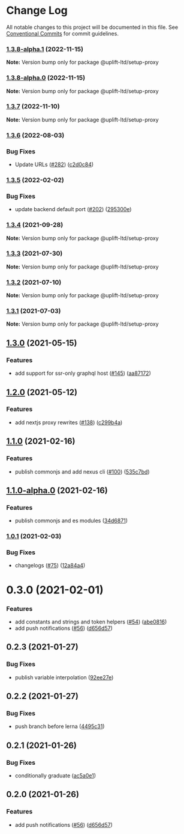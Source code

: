 # Change Log

All notable changes to this project will be documented in this file.
See [Conventional Commits](https://conventionalcommits.org) for commit guidelines.

### [1.3.8-alpha.1](https://github.com/uplift-ltd/nexus/compare/@uplift-ltd/setup-proxy@1.3.8-alpha.0...@uplift-ltd/setup-proxy@1.3.8-alpha.1) (2022-11-15)

**Note:** Version bump only for package @uplift-ltd/setup-proxy





### [1.3.8-alpha.0](https://github.com/uplift-ltd/nexus/compare/@uplift-ltd/setup-proxy@1.3.7...@uplift-ltd/setup-proxy@1.3.8-alpha.0) (2022-11-15)

**Note:** Version bump only for package @uplift-ltd/setup-proxy





### [1.3.7](https://github.com/uplift-ltd/nexus/compare/@uplift-ltd/setup-proxy@1.3.6...@uplift-ltd/setup-proxy@1.3.7) (2022-11-10)

**Note:** Version bump only for package @uplift-ltd/setup-proxy





### [1.3.6](https://github.com/uplift-ltd/nexus/compare/@uplift-ltd/setup-proxy@1.3.5...@uplift-ltd/setup-proxy@1.3.6) (2022-08-03)


### Bug Fixes

* Update URLs ([#282](https://github.com/uplift-ltd/nexus/issues/282)) ([c2d0c84](https://github.com/uplift-ltd/nexus/commit/c2d0c843c8eb18c4a9ae360ee2d840f5be388fac))



### [1.3.5](https://github.com/uplift-ltd/nexus/compare/@uplift-ltd/setup-proxy@1.3.4...@uplift-ltd/setup-proxy@1.3.5) (2022-02-02)


### Bug Fixes

* update backend default port ([#202](https://github.com/uplift-ltd/nexus/issues/202)) ([295300e](https://github.com/uplift-ltd/nexus/commit/295300edcf8be71775ada7352e4f3cb8ba0fe6b9))



### [1.3.4](https://github.com/uplift-ltd/nexus/compare/@uplift-ltd/setup-proxy@1.3.3...@uplift-ltd/setup-proxy@1.3.4) (2021-09-28)

**Note:** Version bump only for package @uplift-ltd/setup-proxy





### [1.3.3](https://github.com/uplift-ltd/nexus/compare/@uplift-ltd/setup-proxy@1.3.2...@uplift-ltd/setup-proxy@1.3.3) (2021-07-30)

**Note:** Version bump only for package @uplift-ltd/setup-proxy





### [1.3.2](https://github.com/uplift-ltd/nexus/compare/@uplift-ltd/setup-proxy@1.3.1...@uplift-ltd/setup-proxy@1.3.2) (2021-07-10)

**Note:** Version bump only for package @uplift-ltd/setup-proxy





### [1.3.1](https://github.com/uplift-ltd/nexus/compare/@uplift-ltd/setup-proxy@1.3.0...@uplift-ltd/setup-proxy@1.3.1) (2021-07-03)

**Note:** Version bump only for package @uplift-ltd/setup-proxy





## [1.3.0](https://github.com/uplift-ltd/nexus/compare/@uplift-ltd/setup-proxy@1.2.0...@uplift-ltd/setup-proxy@1.3.0) (2021-05-15)


### Features

* add support for ssr-only graphql host ([#145](https://github.com/uplift-ltd/nexus/issues/145)) ([aa87172](https://github.com/uplift-ltd/nexus/commit/aa871729305ed4078801ab8b8e28384b466a559a))



## [1.2.0](https://github.com/uplift-ltd/nexus/compare/@uplift-ltd/setup-proxy@1.1.0...@uplift-ltd/setup-proxy@1.2.0) (2021-05-12)


### Features

* add nextjs proxy rewrites ([#138](https://github.com/uplift-ltd/nexus/issues/138)) ([c299b4a](https://github.com/uplift-ltd/nexus/commit/c299b4af47c32eee449b9e405e0e0e67f74b49b3))



## [1.1.0](https://github.com/uplift-ltd/nexus/compare/@uplift-ltd/setup-proxy@1.0.1...@uplift-ltd/setup-proxy@1.1.0) (2021-02-16)


### Features

* publish commonjs and add nexus cli ([#100](https://github.com/uplift-ltd/nexus/issues/100)) ([535c7bd](https://github.com/uplift-ltd/nexus/commit/535c7bd0ad8224b9dde814f18f9d5082366061e1))



## [1.1.0-alpha.0](https://github.com/uplift-ltd/nexus/compare/@uplift-ltd/setup-proxy@1.0.1...@uplift-ltd/setup-proxy@1.1.0-alpha.0) (2021-02-16)


### Features

* publish commonjs and es modules ([34d6871](https://github.com/uplift-ltd/nexus/commit/34d6871f720efebf2d48773ae1e17c8dc6fd652d))



### [1.0.1](https://github.com/uplift-ltd/nexus/compare/@uplift-ltd/setup-proxy@0.3.0...@uplift-ltd/setup-proxy@1.0.1) (2021-02-03)


### Bug Fixes

* changelogs ([#75](https://github.com/uplift-ltd/nexus/issues/75)) ([12a84a4](https://github.com/uplift-ltd/nexus/commit/12a84a443f74257efe930d0dcf96b61635643dcd))



# 0.3.0 (2021-02-01)


### Features

* add constants and strings and token helpers ([#54](https://github.com/uplift-ltd/nexus/issues/54))
  ([abe0816](https://github.com/uplift-ltd/nexus/commit/abe08162dec2552c083680fde4ce80bf9d4b6675))
* add push notifications ([#56](https://github.com/uplift-ltd/nexus/issues/56))
  ([d656d57](https://github.com/uplift-ltd/nexus/commit/d656d57fa545c77c9c28aab77e57ea43a2bacc60))





## 0.2.3 (2021-01-27)


### Bug Fixes

* publish variable interpolation
  ([92ee27e](https://github.com/uplift-ltd/nexus/commit/92ee27e2b1a473d14e95120fd9835f90e2b4b0d0))





## 0.2.2 (2021-01-27)


### Bug Fixes

* push branch before lerna
  ([4495c31](https://github.com/uplift-ltd/nexus/commit/4495c311019edad65242fddfcbec3763a86f528c))





## 0.2.1 (2021-01-26)


### Bug Fixes

* conditionally graduate
  ([ac5a0e1](https://github.com/uplift-ltd/nexus/commit/ac5a0e1fc880399a0b498e7eac042f1572fee991))





## 0.2.0 (2021-01-26)

### Features

* add push notifications ([#56](https://github.com/uplift-ltd/nexus/issues/56))
  ([d656d57](https://github.com/uplift-ltd/nexus/commit/d656d57fa545c77c9c28aab77e57ea43a2bacc60))
